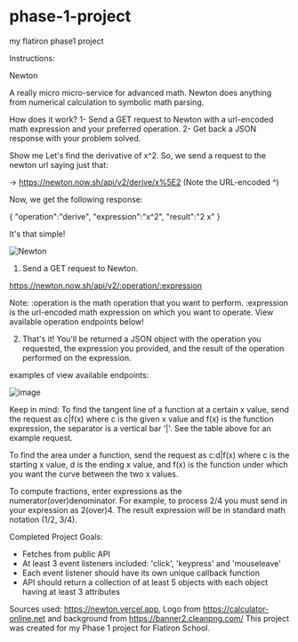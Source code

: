 # phase-1-project
my flatiron phase1 project

Instructions:

Newton

A really micro micro-service for advanced math.
Newton does anything from numerical calculation to symbolic math parsing.

How does it work?
1- Send a GET request to Newton with a url-encoded math expression and your preferred operation.
2- Get back a JSON response with your problem solved.

Show me
Let's find the derivative of x^2. So, we send a request to the newton url saying just that:

-> https://newton.now.sh/api/v2/derive/x%5E2 (Note the URL-encoded ^)

Now, we get the following response:

{
  "operation":"derive",
  "expression":"x^2",
  "result":"2 x"
}

It's that simple!


![Newton](https://github.com/arda1362/phase-1-project/assets/126632174/de218f65-87b4-47fb-99d8-5b581d834b3b)



1. Send a GET request to Newton.

https://newton.now.sh/api/v2/:operation/:expression

Note: :operation is the math operation that you want to perform. :expression is the url-encoded math expression on which you want to operate. View available operation endpoints below!

2. That's it! You'll be returned a JSON object with the operation you requested, the expression you provided, and the result of the operation performed on the expression.

examples of view available endpoints:

![image](https://github.com/arda1362/phase-1-project/assets/126632174/958b9a92-dfbe-4c23-818b-a9818a78f20c)


Keep in mind: To find the tangent line of a function at a certain x value, send the request as c|f(x) where c is the given x value and f(x) is the function expression, the separator is a vertical bar '|'. See the table above for an example request.

To find the area under a function, send the request as c:d|f(x) where c is the starting x value, d is the ending x value, and f(x) is the function under which you want the curve between the two x values.

To compute fractions, enter expressions as the numerator(over)denominator. For example, to process 2/4 you must send in your expression as 2(over)4. The result expression will be in standard math notation (1/2, 3/4).

Completed Project Goals:
- Fetches from public API
- At least 3 event listeners included: 'click',  'keypress' and 'mouseleave'
- Each event listener should have its own unique callback function
- API should return a collection of at least 5 objects with each object having at least 3 attributes
 
Sources used: https://newton.vercel.app, Logo from https://calculator-online.net and background from https://banner2.cleanpng.com/
This project was created for my Phase 1 project for Flatiron School.
